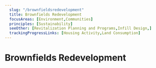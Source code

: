 ```yaml
---
  slug: "/brownfieldsredevelopment"
  title: Brownfields Redevelopment
  focusAreas: [Environment,Communities]
  principles: [Sustainability]
  seeOther: [Revitalization Planning and Programs,Infill Design,]
  trackingProgressLinks: [Housing Activity,Land Consumption]
---
```

# Brownfields Redevelopment